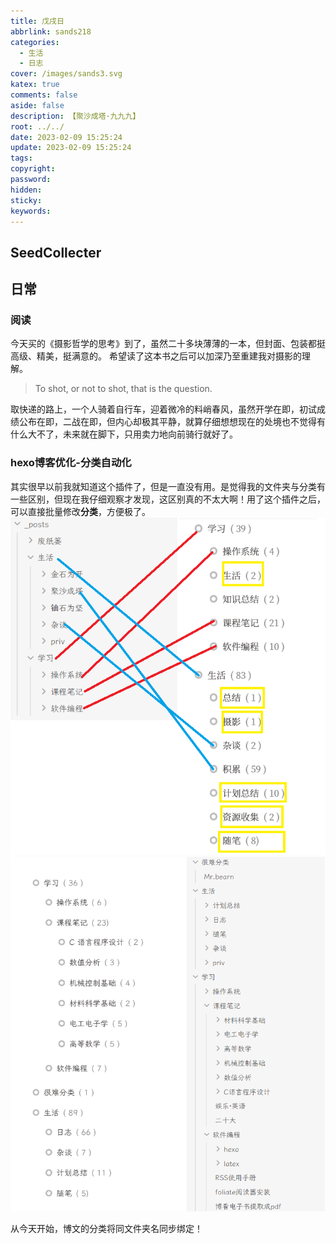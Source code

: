 ```yaml
---
title: 戊戌日
abbrlink: sands218
categories:
  - 生活
  - 日志
cover: /images/sands3.svg
katex: true
comments: false
aside: false
description: 【聚沙成塔·九九九】
root: ../../
date: 2023-02-09 15:25:24
update: 2023-02-09 15:25:24
tags:
copyright:
password:
hidden:
sticky:
keywords:
---
```


## SeedCollecter


## 日常
### 阅读
今天买的《摄影哲学的思考》到了，虽然二十多块薄薄的一本，但封面、包装都挺高级、精美，挺满意的。
希望读了这本书之后可以加深乃至重建我对摄影的理解。
> To shot, or not to shot, that is the question.

取快递的路上，一个人骑着自行车，迎着微冷的料峭春风，虽然开学在即，初试成绩公布在即，二战在即，但内心却极其平静，就算仔细想想现在的处境也不觉得有什么大不了，未来就在脚下，只用卖力地向前骑行就好了。
### hexo博客优化-分类自动化
其实很早以前我就知道这个插件了，但是一直没有用。是觉得我的文件夹与分类有一些区别，但现在我仔细观察才发现，这区别真的不太大啊！用了这个插件之后，可以直接批量修改**分类**，方便极了。
![对比](../../../images/20230102/localvsblog.png)
![完成](../../../images/20230102/done.png)

从今天开始，博文的分类将同文件夹名同步绑定！